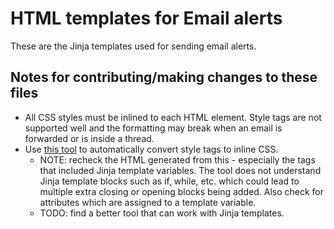 # HTML templates for Email alerts

These are the Jinja templates used for sending email alerts.

## Notes for contributing/making changes to these files

- All CSS styles must be inlined to each HTML element. Style tags are not supported well and the formatting may break when an email is forwarded or is inside a thread.
- Use [this tool](https://templates.mailchimp.com/resources/inline-css/) to automatically convert style tags to inline CSS.
    - NOTE: recheck the HTML generated from this - especially the tags that included Jinja template variables. The tool does not understand Jinja template blocks such as if, while, etc. which could lead to multiple extra closing or opening blocks being added. Also check for attributes which are assigned to a template variable.
    - TODO: find a better tool that can work with Jinja templates.
